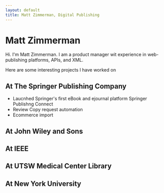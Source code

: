 ```yaml
---
layout: default
title: Matt Zimmerman, Digital Publishing
---
```

# Matt Zimmerman

Hi. I'm Matt Zimmerman. I am a product manager wit experience in web-publishing platforms, APIs, and XML.

Here are some interesting projects I have worked on
## At The Springer Publishing Company

* Laucnhed Springer's first eBook and ejournal platform Springer Publishng Connect
* Review Copy request automation
* Ecommerce import

## At John Wiley and Sons
## At IEEE
## At UTSW Medical Center Library
## At New York University
